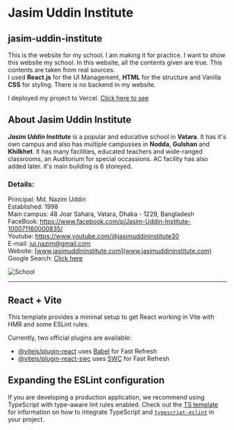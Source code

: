 # Jasim Uddin Institute

## jasim-uddin-institute

This is the website for my school. I am making it for practice. I want to show this website my school. In this website, all the contents given are true. This contents are taken from real sources.  
I used **React.js** for the UI Management, **HTML** for the structure and Vanilla **CSS** for styling. There is no backend in my website.

I deployed my project to Vercel. [Click here to see](https://jasim-uddin-institute.vercel.app/)

## About Jasim Uddin Institute

**_Jasim Uddin Institute_** is a popular and educative school in **Vatara**. It has it's own campus and also has multiple campusses in **Nodda**, **Gulshan** and **Khilkhet**. It has many facilities, educated teachers and wide-ranged classrooms, an Auditorium for special occassions. AC facility has also added later. it's main building is 6 storeyed.

### Details:

Principal: Md. Nazim Uddin  
Established: 1998  
Main campus: 48 Joar Sahara, Vatara, Dhaka - 1229, Bangladesh  
FaceBook: https://www.facebook.com/p/Jasim-Uddin-Institute-100071160000835/  
Youtube: https://www.youtube.com/@jasimuddininstitute30  
E-mail: jui.nazim@gmail.com  
Website: [www.jasimuddininstitute.com](www.jasimuddininstitute.com)  
Google Search: [Click here](https://www.google.com/search?q=jasim+uddin+institute+&sca_esv=5929ed78970700e3&sxsrf=AE3TifPMWzHBMRqsCnzrJKlZBGQBlRNRGQ%3A1757232389558&ei=BT29aPzrIcnaseMPst6HwAg&ved=0ahUKEwi8gvjimMaPAxVJbWwGHTLvAYgQ4dUDCBE&uact=5&oq=jasim+uddin+institute+&gs_lp=Egxnd3Mtd2l6LXNlcnAiFmphc2ltIHVkZGluIGluc3RpdHV0ZSAyBBAjGCcyBBAjGCcyChAjGPAFGCcYyQIyBhAAGBYYHjIGEAAYFhgeMgYQABgWGB4yCxAAGIAEGIYDGIoFMgsQABiABBiGAxiKBTIFEAAY7wUyCBAAGIAEGKIESKsGUK0BWK0BcAF4AZABAJgB4wGgAeMBqgEDMi0xuAEDyAEA-AEBmAICoALzAcICChAAGLADGNYEGEeYAwCIBgGQBgKSBwUxLjAuMaAHgAqyBwMyLTG4B-4BwgcFMi0xLjHIBw0&sclient=gws-wiz-serp)

![School](https://scontent.fdac99-1.fna.fbcdn.net/v/t39.30808-6/307954076_204656365249696_1936174245498442495_n.jpg?_nc_cat=100&ccb=1-7&_nc_sid=6ee11a&_nc_ohc=67GNQOlGHJsQ7kNvwHszzGs&_nc_oc=AdkTxM1khtebfkRQ0Qq7wysNwipePCCM-wK9uFXp9lj-3h3adMfe6actO6GDPaKM650&_nc_zt=23&_nc_ht=scontent.fdac99-1.fna&_nc_gid=sSrRqPDvEeAsUQBb3MwItw&oh=00_AfbRjwLOZ81bSfLuIJB1hO3RWCZYhrdAkFnR7ZaSpCjWog&oe=68C31DF7)

---

## React + Vite

This template provides a minimal setup to get React working in Vite with HMR and some ESLint rules.

Currently, two official plugins are available:

- [@vitejs/plugin-react](https://github.com/vitejs/vite-plugin-react/blob/main/packages/plugin-react) uses [Babel](https://babeljs.io/) for Fast Refresh
- [@vitejs/plugin-react-swc](https://github.com/vitejs/vite-plugin-react/blob/main/packages/plugin-react-swc) uses [SWC](https://swc.rs/) for Fast Refresh

## Expanding the ESLint configuration

If you are developing a production application, we recommend using TypeScript with type-aware lint rules enabled. Check out the [TS template](https://github.com/vitejs/vite/tree/main/packages/create-vite/template-react-ts) for information on how to integrate TypeScript and [`typescript-eslint`](https://typescript-eslint.io) in your project.
